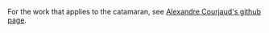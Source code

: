 For the work that applies to the catamaran, see [Alexandre Courjaud's github page](https://github.com/AlexandreCourjaud/Stage2APlymouth).
